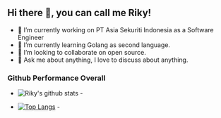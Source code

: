 ## Hi there 👋, you can call me Riky!

- 🔭 I’m currently working on PT Asia Sekuriti Indonesia as a Software Engineer
- 🌱 I’m currently learning Golang as second language.
- 👯 I’m looking to collaborate on open source.
- 💬 Ask me about anything, I love to discuss about anything.

### Github Performance Overall

- ![Riky's github stats](https://github-readme-stats.vercel.app/api?username=rikyhidayat21&show_icons=true&them=cobalt) -

- [![Top Langs](https://github-readme-stats.vercel.app/api/top-langs/?username=rikyhidayat21)](https://github.com/rikyhidayat21/rikyhidayat21) -

<!--
**rikyhidayat21/rikyhidayat21** is a ✨ _special_ ✨ repository because its `README.md` (this file) appears on your GitHub profile.

Here are some ideas to get you started:

- 🔭 I’m currently working on ...
- 🌱 I’m currently learning ...
- 👯 I’m looking to collaborate on ...
- 🤔 I’m looking for help with ...
- 💬 Ask me about ...
- 📫 How to reach me: ...
- 😄 Pronouns: ...
- ⚡ Fun fact: ...
-->
